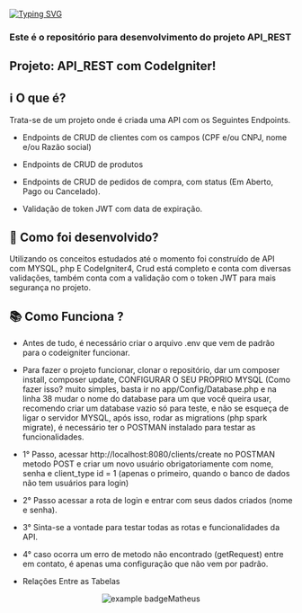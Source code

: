 
[![Typing SVG](https://readme-typing-svg.herokuapp.com/?lines=Welcome+To+My+GitHub;Project+API_REST+Author+Matheus;Please+Feel+Free+To+Contact+Me)](https://git.io/typing-svg)

### Este é o repositório para desenvolvimento do projeto API_REST

## Projeto: API_REST com CodeIgniter!

## ℹ️ O que é?

Trata-se de um projeto onde é criada uma API com os Seguintes Endpoints.
- Endpoints de CRUD de clientes com os campos (CPF e/ou CNPJ, nome e/ou Razão social)

- Endpoints de CRUD de produtos

- Endpoints de CRUD de pedidos de compra, com status (Em Aberto, Pago ou Cancelado).

- Validação de token JWT com data de expiração.

## 🔧 Como foi desenvolvido? 
Utilizando os conceitos estudados até o momento foi construído de API com MYSQL, php E CodeIgniter4, Crud está completo e conta com diversas validações, também conta com a validação com o token JWT para mais segurança no projeto.


## 📚 Como Funciona ?

- Antes de tudo, é necessário criar o arquivo .env que vem de padrão para o codeigniter funcionar.

- Para fazer o projeto funcionar, clonar o repositório, dar um composer install, composer update, CONFIGURAR O SEU PROPRIO MYSQL (Como fazer isso? muito simples, basta ir no app/Config/Database.php e na linha 38 mudar o nome do database para um que você queira usar, recomendo criar um database vazio só para teste, e não se esqueça de ligar o servidor MYSQL, após isso, rodar as migrations (php spark migrate), é necessário ter o POSTMAN instalado para testar as funcionalidades.

- 1° Passo, acessar http://localhost:8080/clients/create no POSTMAN metodo POST e criar um novo usuário obrigatoriamente com nome, senha e client_type id = 1 (apenas o primeiro, quando o banco de dados não tem usuários para login)
- 2° Passo acessar a rota de login e entrar com seus dados criados (nome e senha).
- 3° Sinta-se a vontade para testar todas as rotas e funcionalidades da API.
- 4° caso ocorra um erro de metodo não encontrado (getRequest) entre em contato, é apenas uma configuração que não vem por padrão.

- Relações Entre as Tabelas

<p align="center">
     <img src="https://i.postimg.cc/PJCNHq0h/Relacoes-Entre-As-Tabelas.png[Relacoes-Entre-As-Tabelas.png](https://postimg.cc/q6dpXpkZ)"  alt="example badge" style="vertical-align:top margin:6px 4px>
</p>

<br />
<br />
<br />
## 📚 Autor

* [Matheus](https://www.linkedin.com/in/matheussan/)
